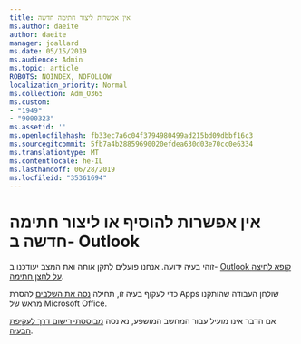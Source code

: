 ```yaml
---
title: אין אפשרות ליצור חתימה חדשה
ms.author: daeite
author: daeite
manager: joallard
ms.date: 05/15/2019
ms.audience: Admin
ms.topic: article
ROBOTS: NOINDEX, NOFOLLOW
localization_priority: Normal
ms.collection: Adm_O365
ms.custom:
- "1949"
- "9000323"
ms.assetid: ''
ms.openlocfilehash: fb33ec7a6c04f3794980499ad215bd09dbbf16c3
ms.sourcegitcommit: 5fb7a4b28859690020efdea630d03e70cc0e6334
ms.translationtype: MT
ms.contentlocale: he-IL
ms.lasthandoff: 06/28/2019
ms.locfileid: "35361694"
---
```

# <a name="cannot-add-or-create-a-new-signature-in-outlook"></a>אין אפשרות להוסיף או ליצור חתימה חדשה ב- Outlook

זוהי בעיה ידועה. אנחנו פועלים לתקן אותה ואת המצב יעודכנו ב- [Outlook קופא לחיצה על לחצן חתימה](https://support.office.com/article/c70b36c2-66ca-401c-ab45-f29a46495d02).

כדי לעקוף בעיה זו, תחילה [נסה את השלבים](https://support.office.com/article/c70b36c2-66ca-401c-ab45-f29a46495d02) להסרת Apps שולחן העבודה שהותקנו מראש של Microsoft Office. 

אם הדבר אינו מועיל עבור המחשב המושפע, נא נסה [מבוססת-רישום דרך לעקיפת הבעיה](https://support.office.com/article/c70b36c2-66ca-401c-ab45-f29a46495d02).